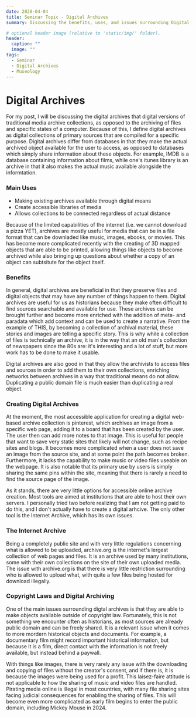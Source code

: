```yaml
---
date: 2020-04-04
title: Seminar Topic - Digital Archives
summary: Discussing the benefits, uses, and issues surrounding Digital Archives

# optional header image (relative to 'static/img/' folder).
header:
  caption: ""
  image: ""
tags:
  - Seminar
  - Digital Archives
  - Museology
---
```


# Digital Archives

For my post, I will be discussing the digital archives that digital versions of traditional media archive collections, as opposed to the archiving of files and specific states of a computer. Because of this, I define digital archives as digital collections of primary sources that are compiled for a specific purpose. Digital archives differ from databases in that they make the actual archived object available for the user to access, as opposed to databases which simply share information about these objects. For example, IMDB is a database containing information about films, while one's itunes library is an archive in that it also makes the actual music available alongside the informtation.

### Main Uses

- Making existing archives available through digital means
- Create accessible libraries of media
- Allows collections to be connected regardless of actual distance

Because of the limited capabilities of the internet (i.e. we cannot download a pizza YET), archives are mostly useful for media that can be in a file format that can be downladed like music, images, ebooks, or movies. This has become more complicated recently with the creating of 3D mapped objects that are able to be printed, allowing things like objects to become archived while also bringing up questions about whether a copy of an object can subtsitute for the object itself.

### Benefits

In general, digital archives are beneficial in that they preserve files and digital objects that may have any number of things happen to them. Digital archives are useful for us as historians because they make often difficult to find sources searchable and available for use. These archives can be brought further and become more enriched with the addition of meta- and paradata which add context and can be used to create a narrative. From the example of THIS, by becoming a collection of archival material, these stories and images are telling a specific story. This is why while a collection of files is technically an archive, it is in the way that an old man's collection of newspapers since the 80s are: it's interesting and a lot of stuff, but more work has to be done to make it usable. 

Digital archives are also good in that they allow the archivists to access files and sources in order to add them to their own collections, enriching networks between archives in a way that traditional means do not allow. Duplicating a public domain file is much easier than duplicating a real object. 

### Creating Digital Archives

At the moment, the most accessible application for creating a digital web-based archive collection is pinterest, which archives an image from a specific web page, adding it to a board that has been created by the user. The user then can add more notes to that image. This is useful for people that want to save very static sites that likely will not change, such as recipe sites and blogs. It becomes more complicated when a user does not save an image from the source site, and at some point the path becomes broken. Furthermore, it lacks the capability to make music or video files useable on the webpage. It is also notable that its primary use by users is simply sharing the same pins within the site, meaning that there is rarely a need to find the source page of the image.

As it stands, there are very little options for accessible online archive creation. Most tools are aimed at institutions that are able to host their own servers. I personally tried two before realizing that I am not getting paid to do this, and I don't actually have to create a digital arhcive. The only other tool is the Internet Archive, which has its own issues.

### The Internet Archive

Being a completely public site and with very little regulations concerning what is allowed to be uploaded, archive.org is the internet's lergest collection of web pages and files. It is an archive used by many institutions, some with their own collections on the site of their own uploaded media. The issue with archive.org is that there is very little restriction surrounding who is allowed to upload what, with quite a few files being hosted for download illegally.

### Copyright Laws and Digital Archiving 

One of the main issues surrounding digtal archives is that they are able to make objects available outside of copyright law. Fortunately, this is not something we encounter often as historians, as most sources are already public domain and can be freely shared. It is a relevant issue when it comes to more mordern historical objects and documents. For example, a documentary film might record important historical information, but because it is a film, direct contact with the information is not freely available, but instead behind a paywall. 

With things like images, there is very rarely any issue with the downloading and copying of files without the creator's consent, and if there is, it is because the images were being used for a profit. This laisez-faire attitude is not applicable to how the sharing of music and video files are handled. Pirating media online is illegal in most countries, with many file sharing sites facing judicial consequences for enabling the sharing of files. This will become even more complicated as early film begins to enter the public domain, including Mickey Mouse in 2024. 
